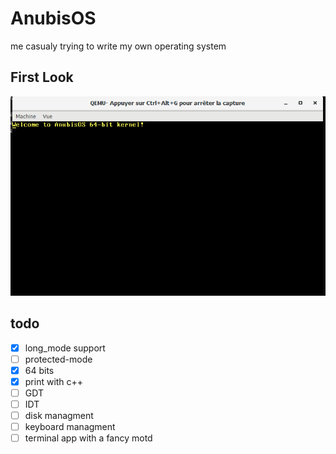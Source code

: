# AnubisOS
me casualy trying to write my own operating system
## First Look
![screenshot](https://github.com/Plep-m/AnubisOS/blob/main/preview/First_screen_anubisOs.PNG)
## todo
 - [x] long_mode support
 - [ ] protected-mode
 - [x] 64 bits
 - [x] print with c++
 - [ ] GDT
 - [ ] IDT
 - [ ] disk managment
 - [ ] keyboard managment
 - [ ] terminal app with a fancy motd
